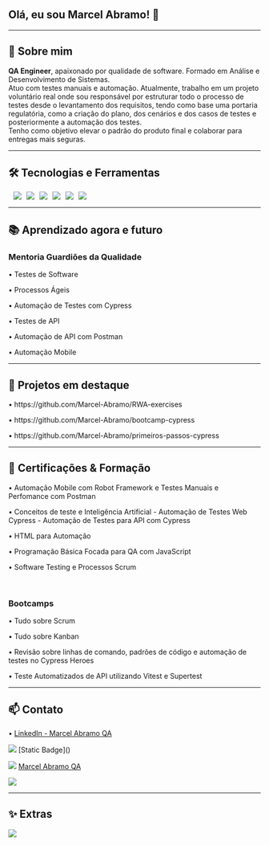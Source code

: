 ## Olá, eu sou Marcel Abramo! 👋


---
<!--
**Marcel-Abramo/Marcel-Abramo** is a ✨ _special_ ✨ repository because its `README.md` (this file) appears on your GitHub profile.

Here are some ideas to get you started:

- 🔭 I’m currently working on ...
- 🌱 I’m currently learning ...
-->

## 🧭 Sobre mim
<p> 
<b>QA Engineer</b>, apaixonado por qualidade de software. Formado em Análise e Desenvolvimento de Sistemas. <br>
Atuo com testes manuais e automação. 
Atualmente, trabalho em um projeto voluntário real onde sou responsável por estruturar todo o processo de testes desde o levantamento dos requisitos, tendo como base uma portaria regulatória, como a criação do plano, dos cenários e dos casos de testes e posteriormente a automação dos testes.<br>
Tenho como objetivo elevar o padrão do produto final e colaborar para entregas mais seguras.
</p> 






---

## 🛠️ Tecnologias e Ferramentas

<div style="display: flex; gap: 10px;">
<br>
<img src="https://img.shields.io/badge/JavaScript-F7DF1E?logo=javascript&logoColor=000"/>
<img src="https://img.shields.io/badge/-cypress-%23E5E5E5?logo=cypress&logoColor=058a5e"/>
<img src="https://img.shields.io/badge/Postman-FF6C37?logo=postman&logoColor=fff"/>
<img src="https://img.shields.io/badge/Node.js-339933?logo=nodedotjs&logoColor=fff"/>
<img src="https://img.shields.io/badge/GitHub-181717?logo=github&logoColor=fff"/>
<img src="https://img.shields.io/badge/Git%20Bash-FF0000?style=flat&logo=git&logoColor=yellow"/>
<br>
</div>

---

## 📚 Aprendizado agora e futuro

### Mentoria Guardiões da Qualidade 
<p> • Testes de Software </p>
<p> • Processos Ágeis </p>
<p> • Automação de Testes com Cypress </p>
<p> • Testes de API </p>
<p> • Automação de API com Postman </p>
<p> • Automação Mobile </p>

---

## 🧪 Projetos em destaque

<p>• https://github.com/Marcel-Abramo/RWA-exercises </p> 
<p>• https://github.com/Marcel-Abramo/bootcamp-cypress </p> 
<p>• https://github.com/Marcel-Abramo/primeiros-passos-cypress </p> 

---

## 🏅 Certificações & Formação 
<p>• Automação Mobile com Robot Framework e Testes Manuais e Perfomance com Postman </p> 
<p>• Conceitos de teste e Inteligência Artificial - Automação de Testes Web Cypress - Automação de Testes para API com Cypress </p> 
<p>• HTML para Automação </p> 
<p>• Programação Básica Focada para QA com JavaScript </p> 
<p>• Software Testing e Processos Scrum </p> 
<br>

### Bootcamps
<p>• Tudo sobre Scrum </p> 
<p>• Tudo sobre Kanban </p> 
<p>• Revisão sobre linhas de comando, padrões de código e automação de testes no Cypress Heroes </p> 
<p>• Teste Automatizados de API utilizando Vitest e Supertest </p> 

---

## 📫 Contato
<p>• <a href="https://www.linkedin.com/in/marcel-abramo-8273b5224/"> LinkedIn - Marcel Abramo QA </a> </p> 

<img src="https://img.shields.io/badge/LinkedIn-blue?cacheSeconds=https%3A%2F%2Fwww.linkedin.com%2Fin%2Fmarcel-abramo-8273b5224%2F"/>
[Static Badge]()

<img src="https://img.shields.io/badge/LinkedIn-blue"/> <a href="https://www.linkedin.com/in/marcel-abramo-8273b5224/"> Marcel Abramo QA </a>



<img src="https://img.shields.io/badge/LinkedIn-blue?link=https%3A%2F%2Fwww.linkedin.com%2Fin%2Fmarcel-abramo-8273b5224%2F/">


---

## ✨ Extras
<img src="https://img.shields.io/badge/Open%20to%20Work-darkgreen"/>

